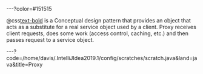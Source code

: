 ---?color=#151515

@css[text-bold](Proxy) is a Conceptual design pattern that provides an object that acts as a substitute for a real service object used by a client. Proxy receives client requests, does some work (access control, caching, etc.) and then passes request to a service object.


---?code=/home/davis/.IntelliJIdea2019.1/config/scratches/scratch.java&land=java&title=Proxy
